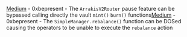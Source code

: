 [Medium](Medium-0xbepresent_-_The_'ArrakisV2Router'_pause_feature_can_be_bypassed_calling_directly_the_vault_'mint()'_'burn()'_functions/README.md) - 0xbepresent - The `ArrakisV2Router` pause feature can be bypassed calling directly the vault `mint()` `burn()` functions[Medium](Medium-0xbepresent_-_The_'SimpleManager.rebalance()'_function_can_be_DOSed_causing_the_operators_to_be_unable_to_execute_the_'rebalance'_action/README.md) - 0xbepresent - The `SimpleManager.rebalance()` function can be DOSed causing the operators to be unable to execute the `rebalance` action